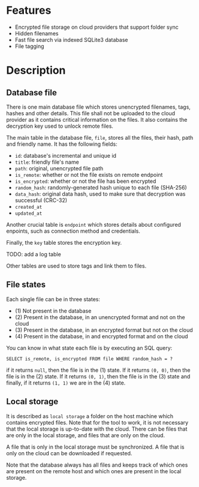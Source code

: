 # Features

- Encrypted file storage on cloud providers that support folder sync
- Hidden filenames
- Fast file search via indexed SQLite3 database
- File tagging

# Description

## Database file

There is one main database file which stores unencrypted filenames, tags, hashes and other details. This file shall not be uploaded to the cloud provider as it contains critical information on the files. It also contains the decryption key used to unlock remote files.

The main table in the database file, `file`, stores all the files, their hash, path and friendly name.
It has the following fields:
- `id`: database's incremental and unique id
- `title`: friendly file's name
- `path`: original, unencrypted file path
- `is_remote`: whether or not the file exists on remote endpoint
- `is_encrypted`: whether or not the file has been encrypted
- `random_hash`: randomly-generated hash unique to each file (SHA-256)
- `data_hash`: original data hash, used to make sure that decryption was successful (CRC-32)
- `created_at`
- `updated_at`

Another crucial table is `endpoint` which stores details about configured enpoints, such as connection method and credentials.

Finally, the `key` table stores the encryption key.

TODO: add a log table

Other tables are used to store tags and link them to files.

## File states

Each single file can be in three states:
- (1) Not present in the database
- (2) Present in the database, in an unencrypted format and not on the cloud
- (3) Present in the database, in an encrypted format but not on the cloud
- (4) Present in the database, in and encrypted format and on the cloud

You can know in what state each file is by executing an SQL query:

`SELECT is_remote, is_encrypted FROM file WHERE random_hash = ?`

if it returns `null`, then the file is in the (1) state. If it returns `(0, 0)`, then the file is in the (2) state. If it returns `(0, 1)`, then the file is in the (3) state and finally, if it returns `(1, 1)` we are in the (4) state.

## Local storage

It is described as `local storage` a folder on the host machine which contains encrypted files. Note that for the tool to work, it is not necessary that the local storage is up-to-date with the cloud. There can be files that are only in the local storage, and files that are only on the cloud. 

A file that is only in the local storage must be synchronized.
A file that is only on the cloud can be downloaded if requested.

Note that the database always has all files and keeps track of which ones are present on the remote host and which ones are present in the local storage.
